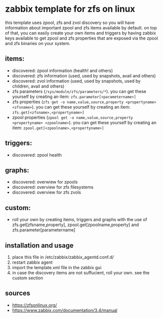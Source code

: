 # zabbix template for zfs on linux

this template uses zpool, zfs and zvol discovery so you will have information about important zpool and zfs items available by default.
on top of that, you can easily create your own items and triggers by having zabbix keys available to get zpool and zfs properties that are exposed via the zpool and zfs binaries on your system.

## items:
- discovered: zpool information (health! and others)
- discovered: zfs information (used, used by snapshots, avail and others)
- discovered: zvol information (used, used by snapshots, used by children, avail and others)
- zfs parameters (```/sys/module/zfs/parameters/*```). you can get these yourself by creating an item: ```zfs.parameter[<parametername>]```
- zfs properties (```zfs get -o name,value,source,property <propertyname> <zfsname>```). you can get these yourself by creating an item: ```zfs.get[<zfsname>,<propertyname>]```
 - zpool properties (```zpool get -o name,value,source,property <propertyname> <zpoolname>```). you can get these yourself by creating an item: ```zpool.get[<zpoolname>,<propertyname>]```

## triggers:
- discovered: zpool health

## graphs:
- discovered: overwiew for zpools
- discovered: overview for zfs filesystems
- discovered: overview for zfs zvols

## custom:
- roll your own by creating items, triggers and graphs with the use of zfs.get[zfsname,property], zpool.get[zpoolname,property] and zfs.parameter[parametername]


## installation and usage
1. place this file in /etc/zabbix/zabbix_agentd.conf.d/
2. restart zabbix agent
3. import the template.xml file in the zabbix gui
4. in case the discovery items are not suffucient, roll your own. see the custom section

## sources
- https://zfsonlinux.org/
- https://www.zabbix.com/documentation/3.4/manual
